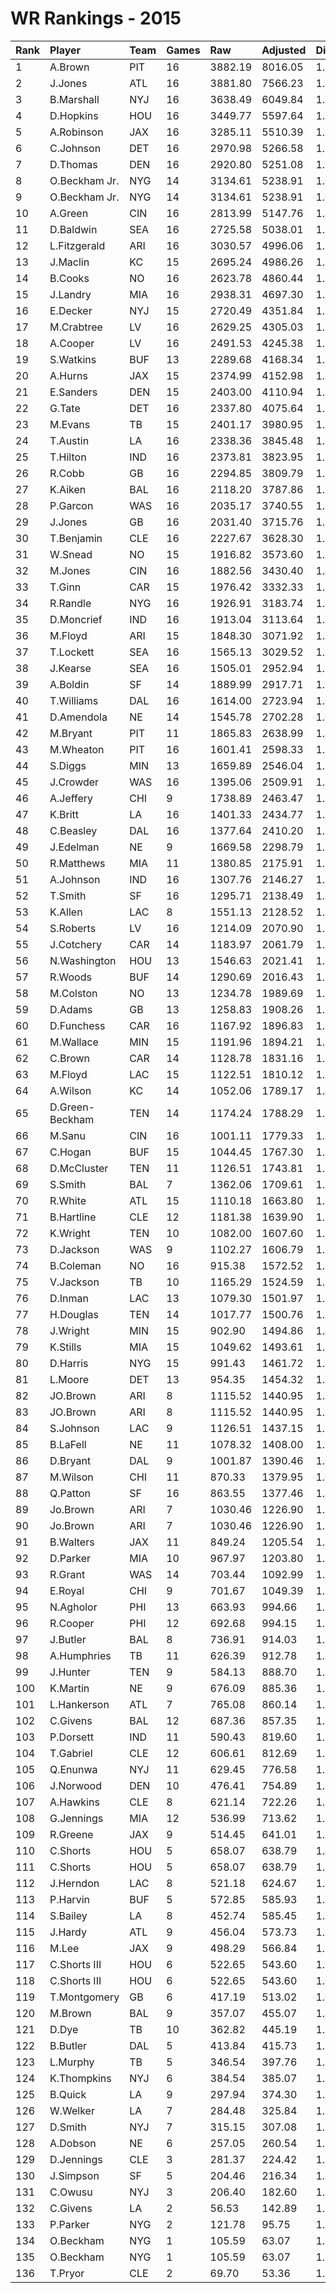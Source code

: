 # WR Rankings - 2015

| Rank | Player          | Team | Games | Raw     | Adjusted | Difficulty | Avg/Game | Typical | Consistency    | Trend    |
| :----| :---------------| :----| :-----| :-------| :--------| :----------| :--------| :-------| :--------------| :--------|
| 1    | A.Brown         | PIT  | 16    | 3882.19 | 8016.05  | 1.000      | 501.00   | 502.87  | 9/1/6          | +138.7%  |
| 2    | J.Jones         | ATL  | 16    | 3881.80 | 7566.23  | 1.000      | 472.89   | 492.22  | 8/1/7          | +100.0%  |
| 3    | B.Marshall      | NYJ  | 16    | 3638.49 | 6049.84  | 1.000      | 378.11   | 382.55  | 8/1/7          | +69.5%   |
| 4    | D.Hopkins       | HOU  | 16    | 3449.77 | 5597.64  | 1.000      | 349.85   | 384.52  | 10/2/4         | +84.2%   |
| 5    | A.Robinson      | JAX  | 16    | 3285.11 | 5510.39  | 1.000      | 344.40   | 327.50  | 8/2/6          | +109.9%  |
| 6    | C.Johnson       | DET  | 16    | 2970.98 | 5266.58  | 1.000      | 329.16   | 351.04  | 9/0/7          | +169.4%  |
| 7    | D.Thomas        | DEN  | 16    | 2920.80 | 5251.08  | 1.000      | 328.19   | 337.32  | 6/1/9          | +61.5%   |
| 8    | O.Beckham Jr.   | NYG  | 14    | 3134.61 | 5238.91  | 1.000      | 374.21   | 359.28  | 6/1/8          | +86.8%   |
| 9    | O.Beckham Jr.   | NYG  | 14    | 3134.61 | 5238.91  | 1.000      | 374.21   | 359.28  | 6/1/8          | +86.8%   |
| 10   | A.Green         | CIN  | 16    | 2813.99 | 5147.76  | 1.000      | 321.74   | 323.34  | 10/0/6         | +100.9%  |
| 11   | D.Baldwin       | SEA  | 16    | 2725.58 | 5038.01  | 1.000      | 314.88   | 329.22  | 9/0/7          | +204.9%  |
| 12   | L.Fitzgerald    | ARI  | 16    | 3030.57 | 4996.06  | 1.000      | 312.25   | 311.67  | 8/1/7          | +105.8%  |
| 13   | J.Maclin        | KC   | 15    | 2695.24 | 4986.26  | 1.000      | 332.42   | 323.04  | 7/2/6          | +131.6%  |
| 14   | B.Cooks         | NO   | 16    | 2623.78 | 4860.44  | 1.000      | 303.78   | 294.35  | 8/0/8          | +122.3%  |
| 15   | J.Landry        | MIA  | 16    | 2938.31 | 4697.30  | 1.000      | 293.58   | 293.76  | 7/1/8          | +80.1%   |
| 16   | E.Decker        | NYJ  | 15    | 2720.49 | 4351.84  | 1.000      | 290.12   | 284.35  | 6/4/5          | +35.7%   |
| 17   | M.Crabtree      | LV   | 16    | 2629.25 | 4305.03  | 1.000      | 269.06   | 257.34  | 8/1/7          | +78.0%   |
| 18   | A.Cooper        | LV   | 16    | 2491.53 | 4245.38  | 1.000      | 265.34   | 300.71  | 9/0/7          | +210.5%  |
| 19   | S.Watkins       | BUF  | 13    | 2289.68 | 4168.34  | 1.000      | 320.64   | 304.68  | 6/1/6          | +233.3%  |
| 20   | A.Hurns         | JAX  | 15    | 2374.99 | 4152.98  | 1.000      | 276.87   | 273.68  | 8/0/7          | +121.0%  |
| 21   | E.Sanders       | DEN  | 15    | 2403.00 | 4110.94  | 1.000      | 274.06   | 251.52  | 5/1/9          | +166.5%  |
| 22   | G.Tate          | DET  | 16    | 2337.80 | 4075.64  | 1.000      | 254.73   | 242.33  | 7/0/9          | +89.6%   |
| 23   | M.Evans         | TB   | 15    | 2401.17 | 3980.95  | 1.000      | 265.40   | 269.46  | 8/1/6          | +173.9%  |
| 24   | T.Austin        | LA   | 16    | 2338.36 | 3845.48  | 1.000      | 240.34   | 243.13  | 9/2/5          | +140.4%  |
| 25   | T.Hilton        | IND  | 16    | 2373.81 | 3823.95  | 1.000      | 239.00   | 235.48  | 7/0/9          | +127.2%  |
| 26   | R.Cobb          | GB   | 16    | 2294.85 | 3809.79  | 1.000      | 238.11   | 259.12  | 10/0/6         | +116.5%  |
| 27   | K.Aiken         | BAL  | 16    | 2118.20 | 3787.86  | 1.000      | 236.74   | 274.30  | 9/3/4          | +107.2%  |
| 28   | P.Garcon        | WAS  | 16    | 2035.17 | 3740.55  | 1.000      | 233.78   | 262.50  | 9/2/5          | +95.9%   |
| 29   | J.Jones         | GB   | 16    | 2031.40 | 3715.76  | 1.000      | 232.24   | 255.79  | 8/2/6          | +224.7%  |
| 30   | T.Benjamin      | CLE  | 16    | 2227.67 | 3628.30  | 1.000      | 226.77   | 215.27  | 8/1/7          | +179.3%  |
| 31   | W.Snead         | NO   | 15    | 1916.82 | 3573.60  | 1.000      | 238.24   | 249.83  | 8/0/7          | +155.5%  |
| 32   | M.Jones         | CIN  | 16    | 1882.56 | 3430.40  | 1.000      | 214.40   | 216.68  | 8/0/8          | +107.8%  |
| 33   | T.Ginn          | CAR  | 15    | 1976.42 | 3332.33  | 1.000      | 222.16   | 188.74  | 5/1/9          | +189.5%  |
| 34   | R.Randle        | NYG  | 16    | 1926.91 | 3183.74  | 1.000      | 198.98   | 206.42  | 10/0/6         | +104.3%  |
| 35   | D.Moncrief      | IND  | 16    | 1913.04 | 3113.64  | 1.000      | 194.60   | 208.01  | 9/0/7          | +223.9%  |
| 36   | M.Floyd         | ARI  | 15    | 1848.30 | 3071.92  | 1.000      | 204.79   | 180.26  | 6/0/9          | +436.0%  |
| 37   | T.Lockett       | SEA  | 16    | 1565.13 | 3029.52  | 1.000      | 189.35   | 211.31  | 11/0/5         | +249.4%  |
| 38   | J.Kearse        | SEA  | 16    | 1505.01 | 2952.94  | 1.000      | 184.56   | 199.66  | 8/1/7          | +334.3%  |
| 39   | A.Boldin        | SF   | 14    | 1889.99 | 2917.71  | 1.000      | 208.41   | 212.88  | 6/2/6          | +123.3%  |
| 40   | T.Williams      | DAL  | 16    | 1614.00 | 2723.94  | 1.000      | 170.25   | 193.41  | 10/1/5         | +142.7%  |
| 41   | D.Amendola      | NE   | 14    | 1545.78 | 2702.28  | 1.000      | 193.02   | 190.54  | 7/1/6          | +398.6%  |
| 42   | M.Bryant        | PIT  | 11    | 1865.83 | 2638.99  | 1.000      | 239.91   | 245.95  | 6/1/4          | +201.2%  |
| 43   | M.Wheaton       | PIT  | 16    | 1601.41 | 2598.33  | 1.000      | 162.40   | 149.60  | 10/0/6         | +352.9%  |
| 44   | S.Diggs         | MIN  | 13    | 1659.89 | 2546.04  | 1.000      | 195.85   | 192.43  | 8/0/5          | +242.8%  |
| 45   | J.Crowder       | WAS  | 16    | 1395.06 | 2509.91  | 1.000      | 156.87   | 151.65  | 9/0/7          | +317.4%  |
| 46   | A.Jeffery       | CHI  | 9     | 1738.89 | 2463.47  | 1.000      | 273.72   | 292.63  | 5/1/3          | +127.2%  |
| 47   | K.Britt         | LA   | 16    | 1401.33 | 2434.77  | 1.000      | 152.17   | 176.87  | 9/0/7          | +278.1%  |
| 48   | C.Beasley       | DAL  | 16    | 1377.64 | 2410.20  | 1.000      | 150.64   | 149.19  | 9/2/5          | +366.9%  |
| 49   | J.Edelman       | NE   | 9     | 1669.58 | 2298.79  | 1.000      | 255.42   | 255.60  | 5/0/4          | INACTIVE |
| 50   | R.Matthews      | MIA  | 11    | 1380.85 | 2175.91  | 1.000      | 197.81   | 185.43  | 4/0/7          | INACTIVE |
| 51   | A.Johnson       | IND  | 16    | 1307.76 | 2146.27  | 1.000      | 134.14   | 105.85  | 7/1/8          | +289.9%  |
| 52   | T.Smith         | SF   | 16    | 1295.71 | 2138.49  | 1.000      | 133.66   | 146.95  | 10/0/6         | +265.8%  |
| 53   | K.Allen         | LAC  | 8     | 1551.13 | 2128.52  | 1.000      | 266.07   | 325.92  | 6/0/2          | INACTIVE |
| 54   | S.Roberts       | LV   | 16    | 1214.09 | 2070.90  | 1.000      | 129.43   | 110.76  | 8/0/8          | +424.4%  |
| 55   | J.Cotchery      | CAR  | 14    | 1183.97 | 2061.79  | 1.000      | 147.27   | 132.44  | 6/0/8          | +204.1%  |
| 56   | N.Washington    | HOU  | 13    | 1546.63 | 2021.41  | 1.000      | 155.49   | 134.13  | 6/0/7          | +194.3%  |
| 57   | R.Woods         | BUF  | 14    | 1290.69 | 2016.43  | 1.000      | 144.03   | 135.38  | 8/0/6          | +142.9%  |
| 58   | M.Colston       | NO   | 13    | 1234.78 | 1989.69  | 1.000      | 153.05   | 132.07  | 7/1/5          | +163.9%  |
| 59   | D.Adams         | GB   | 13    | 1258.83 | 1908.26  | 1.000      | 146.79   | 137.89  | 6/1/6          | +174.9%  |
| 60   | D.Funchess      | CAR  | 16    | 1167.92 | 1896.83  | 1.000      | 118.55   | 110.18  | 9/1/6          | +314.5%  |
| 61   | M.Wallace       | MIN  | 15    | 1191.96 | 1894.21  | 1.000      | 126.28   | 116.56  | 8/1/6          | +250.5%  |
| 62   | C.Brown         | CAR  | 14    | 1128.78 | 1831.16  | 1.000      | 130.80   | 119.03  | 5/1/8          | +165.9%  |
| 63   | M.Floyd         | LAC  | 15    | 1122.51 | 1810.12  | 1.000      | 120.67   | 119.54  | 8/0/7          | +444.4%  |
| 64   | A.Wilson        | KC   | 14    | 1052.06 | 1789.17  | 1.000      | 127.80   | 125.25  | 7/1/6          | +216.7%  |
| 65   | D.Green-Beckham | TEN  | 14    | 1174.24 | 1788.29  | 1.000      | 127.73   | 101.95  | 5/0/9          | +276.5%  |
| 66   | M.Sanu          | CIN  | 16    | 1001.11 | 1779.33  | 1.000      | 111.21   | 133.79  | 12/0/4         | +225.4%  |
| 67   | C.Hogan         | BUF  | 15    | 1044.45 | 1767.30  | 1.000      | 117.82   | 113.30  | 8/0/7          | +373.5%  |
| 68   | D.McCluster     | TEN  | 11    | 1126.51 | 1743.81  | 1.000      | 158.53   | 174.33  | 7/0/4          | INACTIVE |
| 69   | S.Smith         | BAL  | 7     | 1362.06 | 1709.61  | 1.000      | 244.23   | 209.95  | 2/2/3          | INACTIVE |
| 70   | R.White         | ATL  | 15    | 1110.18 | 1663.80  | 1.000      | 110.92   | 108.65  | 7/0/8          | +172.6%  |
| 71   | B.Hartline      | CLE  | 12    | 1181.38 | 1639.90  | 1.000      | 136.66   | 145.53  | 6/0/6          | INACTIVE |
| 72   | K.Wright        | TEN  | 10    | 1082.00 | 1607.60  | 1.000      | 160.76   | 154.92  | 7/0/3          | +162.0%  |
| 73   | D.Jackson       | WAS  | 9     | 1102.27 | 1606.79  | 1.000      | 178.53   | 177.51  | 5/1/3          | +235.2%  |
| 74   | B.Coleman       | NO   | 16    | 915.38  | 1572.52  | 1.000      | 98.28    | 99.96   | 9/0/7          | +658.0%  |
| 75   | V.Jackson       | TB   | 10    | 1165.29 | 1524.59  | 1.000      | 152.46   | 122.88  | 4/0/6          | INACTIVE |
| 76   | D.Inman         | LAC  | 13    | 1079.30 | 1501.97  | 1.000      | 115.54   | 105.69  | 5/3/5          | +376.3%  |
| 77   | H.Douglas       | TEN  | 14    | 1017.77 | 1500.76  | 1.000      | 107.20   | 105.18  | 8/1/5          | +174.6%  |
| 78   | J.Wright        | MIN  | 15    | 902.90  | 1494.86  | 1.000      | 99.66    | 97.93   | 7/1/7          | +126.6%  |
| 79   | K.Stills        | MIA  | 15    | 1049.62 | 1493.61  | 1.000      | 99.57    | 98.64   | 9/0/6          | +335.6%  |
| 80   | D.Harris        | NYG  | 15    | 991.43  | 1461.72  | 1.000      | 97.45    | 104.63  | 9/1/5          | +605.0%  |
| 81   | L.Moore         | DET  | 13    | 954.35  | 1454.32  | 1.000      | 111.87   | 85.53   | 7/0/6          | +423.7%  |
| 82   | JO.Brown        | ARI  | 8     | 1115.52 | 1440.95  | 1.000      | 180.12   | 180.55  | 7/1/7          | +95.9%   |
| 83   | JO.Brown        | ARI  | 8     | 1115.52 | 1440.95  | 1.000      | 180.12   | 180.55  | 7/1/7          | +95.9%   |
| 84   | S.Johnson       | LAC  | 9     | 1126.51 | 1437.15  | 1.000      | 159.68   | 157.96  | 4/2/3          | INACTIVE |
| 85   | B.LaFell        | NE   | 11    | 1078.32 | 1408.00  | 1.000      | 128.00   | 135.32  | 6/1/4          | +78.8%   |
| 86   | D.Bryant        | DAL  | 9     | 1001.87 | 1390.46  | 1.000      | 154.50   | 141.72  | 4/0/5          | +166.3%  |
| 87   | M.Wilson        | CHI  | 11    | 870.33  | 1379.95  | 1.000      | 125.45   | 121.60  | 5/0/6          | INACTIVE |
| 88   | Q.Patton        | SF   | 16    | 863.55  | 1377.46  | 1.000      | 86.09    | 99.26   | 10/1/5         | +219.5%  |
| 89   | Jo.Brown        | ARI  | 7     | 1030.46 | 1226.90  | 1.000      | 175.27   | 175.27  | None/None/None | None     |
| 90   | Jo.Brown        | ARI  | 7     | 1030.46 | 1226.90  | 1.000      | 175.27   | 175.27  | None/None/None | None     |
| 91   | B.Walters       | JAX  | 11    | 849.24  | 1205.54  | 1.000      | 109.59   | 118.40  | 8/0/3          | INACTIVE |
| 92   | D.Parker        | MIA  | 10    | 967.97  | 1203.80  | 1.000      | 120.38   | 111.12  | 5/0/5          | +662.8%  |
| 93   | R.Grant         | WAS  | 14    | 703.44  | 1092.99  | 1.000      | 78.07    | 93.00   | 9/0/5          | +498.9%  |
| 94   | E.Royal         | CHI  | 9     | 701.67  | 1049.39  | 1.000      | 116.60   | 99.14   | 4/0/5          | +171.3%  |
| 95   | N.Agholor       | PHI  | 13    | 663.93  | 994.66   | 1.000      | 76.51    | 63.01   | 7/1/5          | +507.4%  |
| 96   | R.Cooper        | PHI  | 12    | 692.68  | 994.15   | 1.000      | 82.85    | 74.25   | 7/0/5          | +380.0%  |
| 97   | J.Butler        | BAL  | 8     | 736.91  | 914.03   | 1.000      | 114.25   | 123.96  | 5/0/3          | +85.5%   |
| 98   | A.Humphries     | TB   | 11    | 626.39  | 912.78   | 1.000      | 82.98    | 90.00   | 6/2/3          | +191.7%  |
| 99   | J.Hunter        | TEN  | 9     | 584.13  | 888.70   | 1.000      | 98.74    | 100.63  | 5/0/4          | INACTIVE |
| 100  | K.Martin        | NE   | 9     | 676.09  | 885.36   | 1.000      | 98.37    | 91.05   | 5/0/4          | +216.9%  |
| 101  | L.Hankerson     | ATL  | 7     | 765.08  | 860.14   | 1.000      | 122.88   | 112.27  | 3/1/3          | INACTIVE |
| 102  | C.Givens        | BAL  | 12    | 687.36  | 857.35   | 1.000      | 71.45    | 60.14   | 7/0/7          | +301.1%  |
| 103  | P.Dorsett       | IND  | 11    | 590.43  | 819.60   | 1.000      | 74.51    | 56.92   | 4/1/6          | +266.2%  |
| 104  | T.Gabriel       | CLE  | 12    | 606.61  | 812.69   | 1.000      | 67.72    | 73.70   | 8/1/3          | +181.0%  |
| 105  | Q.Enunwa        | NYJ  | 11    | 629.45  | 776.58   | 1.000      | 70.60    | 70.19   | 6/1/4          | +167.2%  |
| 106  | J.Norwood       | DEN  | 10    | 476.41  | 754.89   | 1.000      | 75.49    | 77.47   | 5/1/4          | +165.3%  |
| 107  | A.Hawkins       | CLE  | 8     | 621.14  | 722.26   | 1.000      | 90.28    | 105.12  | 5/0/3          | INACTIVE |
| 108  | G.Jennings      | MIA  | 12    | 536.99  | 713.62   | 1.000      | 59.47    | 62.00   | 7/1/4          | +379.9%  |
| 109  | R.Greene        | JAX  | 9     | 514.45  | 641.01   | 1.000      | 71.22    | 41.15   | 4/1/4          | +534.0%  |
| 110  | C.Shorts        | HOU  | 5     | 658.07  | 638.79   | 1.000      | 127.76   | 127.76  | None/None/None | None     |
| 111  | C.Shorts        | HOU  | 5     | 658.07  | 638.79   | 1.000      | 127.76   | 127.76  | None/None/None | None     |
| 112  | J.Herndon       | LAC  | 8     | 521.18  | 624.67   | 1.000      | 78.08    | 84.40   | 4/0/4          | +174.3%  |
| 113  | P.Harvin        | BUF  | 5     | 572.85  | 585.93   | 1.000      | 117.19   | 109.75  | 3/0/2          | INACTIVE |
| 114  | S.Bailey        | LA   | 8     | 452.74  | 585.45   | 1.000      | 73.18    | 96.36   | 5/0/3          | INACTIVE |
| 115  | J.Hardy         | ATL  | 9     | 456.04  | 573.73   | 1.000      | 63.75    | 66.74   | 5/0/4          | +82.1%   |
| 116  | M.Lee           | JAX  | 9     | 498.29  | 566.84   | 1.000      | 62.98    | 65.41   | 5/0/4          | +133.5%  |
| 117  | C.Shorts III    | HOU  | 6     | 522.65  | 543.60   | 1.000      | 90.60    | 113.60  | 5/1/5          | +164.9%  |
| 118  | C.Shorts III    | HOU  | 6     | 522.65  | 543.60   | 1.000      | 90.60    | 113.60  | 5/1/5          | +164.9%  |
| 119  | T.Montgomery    | GB   | 6     | 417.19  | 513.02   | 1.000      | 85.50    | 79.76   | 2/1/3          | INACTIVE |
| 120  | M.Brown         | BAL  | 9     | 357.07  | 455.07   | 1.000      | 50.56    | 48.03   | 5/1/3          | INACTIVE |
| 121  | D.Dye           | TB   | 10    | 362.82  | 445.19   | 1.000      | 44.52    | 49.77   | 7/0/3          | +254.9%  |
| 122  | B.Butler        | DAL  | 5     | 413.84  | 415.73   | 1.000      | 83.15    | 81.07   | 2/0/3          | N/A      |
| 123  | L.Murphy        | TB   | 5     | 346.54  | 397.76   | 1.000      | 79.55    | 91.65   | 3/0/2          | INACTIVE |
| 124  | K.Thompkins     | NYJ  | 6     | 384.54  | 385.07   | 1.000      | 64.18    | 55.64   | 2/0/4          | +146.7%  |
| 125  | B.Quick         | LA   | 9     | 297.94  | 374.30   | 1.000      | 41.59    | 38.64   | 4/0/5          | +236.1%  |
| 126  | W.Welker        | LA   | 7     | 284.48  | 325.84   | 1.000      | 46.55    | 40.83   | 3/0/4          | +99.9%   |
| 127  | D.Smith         | NYJ  | 7     | 315.15  | 307.08   | 1.000      | 43.87    | 40.91   | 4/0/3          | INACTIVE |
| 128  | A.Dobson        | NE   | 6     | 257.05  | 260.54   | 1.000      | 43.42    | 37.77   | 4/0/2          | INACTIVE |
| 129  | D.Jennings      | CLE  | 3     | 281.37  | 224.42   | 1.000      | 74.81    | 74.81   | 2/0/1          | N/A      |
| 130  | J.Simpson       | SF   | 5     | 204.46  | 216.34   | 1.000      | 43.27    | 49.90   | 3/0/2          | N/A      |
| 131  | C.Owusu         | NYJ  | 3     | 206.40  | 182.60   | 1.000      | 60.87    | 60.87   | 2/0/1          | INACTIVE |
| 132  | C.Givens        | LA   | 2     | 56.53   | 142.89   | 1.000      | 71.45    | 60.14   | 7/0/7          | +301.1%  |
| 133  | P.Parker        | NYG  | 2     | 121.78  | 95.75    | 1.000      | 47.87    | 47.87   | 1/0/1          | INACTIVE |
| 134  | O.Beckham       | NYG  | 1     | 105.59  | 63.07    | 1.000      | 63.07    | 63.07   | None/None/None | None     |
| 135  | O.Beckham       | NYG  | 1     | 105.59  | 63.07    | 1.000      | 63.07    | 63.07   | None/None/None | None     |
| 136  | T.Pryor         | CLE  | 2     | 69.70   | 53.36    | 1.000      | 26.68    | 26.68   | 1/0/1          | N/A      |

